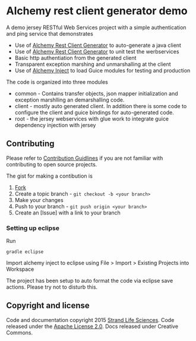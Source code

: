 # Alchemy rest client generator demo

A demo jersey RESTful Web Services project with a simple authentication and ping service that demonstrates

  - Use of [Alchemy Rest Client Generator] to auto-generate a java client 
  - Use of [Alchemy Rest Client Generator] to unit test the werbservices
  - Basic http authentiation from the generated client
  - Transparent exception marshing and unmarshalling at the client
  - Use of [Alchemy Inject] to load Guice modules for testing and production

The code is organized into three modules
 
  - common - Contains transfer objects, json mapper initialization and exception marshlling an demarshalling code.
  - client - mostly auto generated client. In addition there is some code to configure the client and guice bindings for auto-generated code.  
  - root - the jersey webservices with glue work to integrate guice dependency injection with jersey 

## Contributing

Please refer to [Contribution Guidlines][Contrib] if you are not familiar with contributing to open source projects. 

The gist for making a contibution is

1. [Fork]
2. Create a topic branch - `git checkout -b <your branch>`
3. Make your changes 
4. Push to your branch - `git push origin <your branch>`
5. Create an [Issue] with a link to your branch

### Setting up eclipse
Run
```
gradle eclipse
```

Import alchemy inject to eclipse using File > Import > Existing Projects into Workspace

The project has been setup to auto format the code via eclipse save actions. Please try not to disturb this.

## Copyright and license

Code and documentation copyright 2015 [Strand Life Sciences]. Code released under the [Apache License 2.0]. Docs released under Creative Commons.

[Alchemy Rest Client Generator]:https://github.com/strandls/alchemy-rest-client-generator/
[Alchemy Inject]:https://github.com/strandls/alchemy-inject/
[Apache License 2.0]:http://www.apache.org/licenses/LICENSE-2.0.html  
[Strand Life Sciences]:http://www.strandls.com/
[Fork]: http://help.github.com/forking/
[Issues]: https://github.com/strandls/alchemy-rest-client-demo/issues
[Contrib]: https://guides.github.com/activities/contributing-to-open-source/
